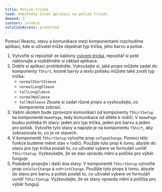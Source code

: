 ```yaml
---
title: Potisk triček
lead: Vdechněte život aplikaci na potisk triček.
demand: 3
context: cvlekce
solutionAccess: protected
---
```


Pomocí Reactu, stavu a komunikace mezi komponentami rozchodíme aplikaci, kde si uživatel může objednat typ trička, jeho barvu a potisk.

1. Vytvořte si repozitář ze šablony [cviceni-tricka](https://github.com/Czechitas-podklady-WEB/cviceni-tricka), repozitář si poté naklonujte a rozběhněte si základ aplikace.
1. Dobře si aplikaci prohlédněte. Vykoušejte si, jaké _props_ můžete zadat do komponenty `TShirt`, kromě barvy a textu potisku můžete také zvolit typ trička:
   - `normalShortSleeve`
   - `normalLongSleeve`
   - `tallLongSleeve`
   - `normalNoSleeve`
   - `tallNoSleeve`
     Zkuste si zadat různé _props_ a vyzkoušejte, co komponenta zobrazí.
1. Vaším úkolem bude zprovozni komunikaci od komponenty `TShirtSetup` ke komponentě `HomePage`, tedy komunikace od dítěte k rodiči. V `HomePage` budou potřeba tři stavy: jeden pro typ trička, jeden pro barvu a jeden pro potisk. Vytvořte tyto stavy a napojte je na komponentu `TShirt`, aby zobrazovala to, co je ve stavech.
1. V komponentě `TShirtSetup` vytvořte prop `onTypeChange`. Pomocí této funkce budeme měnit stav v rodiči. Použijte tuto prop k tomu, abyste do stavu pro typ trička poslali to, co uživatel vybere ve formuláři uvnitř `TShirtSetup`. Vyzkoušejte, že se stav opravdu mění a políčko pro výběr funguje.
1. Podobně propojte i další dva stavy. V komponentě `TShirtSetup` vytvořte prop `onColorChange` a `onPrintChange`. Použijte tyto props k tomu, abyste do stavu pro barvu a potisk poslali to, co uživatel vybere ve formuláři uvnitř `TShirtSetup`. Vyzkoušejte, že se stavy opravdu mění a políčka pro výběr fungují.
